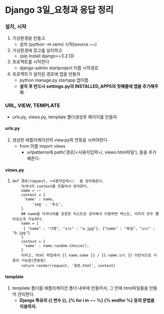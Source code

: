 # Django 3일_요청과 응답 정리



### 설치, 시작

1. 가상환경을 만들고
   - 설치 (python -m venv) 시작(source ~~) 
2. 가상환경에 장고를 설치하고
   - (pip install django==3.2.13)
3. 프로젝트를 시작한다
   - django-admin startproject 이름 시작경로
4. 프로젝트가 설치된 경로에 앱을 만들자
   - python manage.py startapp 앱이름
   - **설치 후 반드시 settings.py의 INSTALLED_APPS의 첫째줄에 앱을 추가해주자**



### URL, VIEW, TEMPLATE

- urls.py, views.py, template 폴더생성후 페이지를 만들자

#### urls.py

1. 생성한 애플리케이션의 view.py와 연동을 시켜야한다
   - from 어플 import views
     - urlpatterns에 path('경로/<사용자입력>/, views.html파일'), 들을 추가해준다.



#### views.py

1. ```django
   def 경로(request, <사용자입력>):  을 정의해준다.
       딕셔너리 context를 만들어서 관리한다.
       name = ~~
       context = {
       	'name' : name,
      		'img' : '주소',
       }
       ## name을 딕셔너리를 포함한 리스트로 관리해서 이용하면 텍스트, 이미지 모두 뽑아오는게 가능하다.
       name = [
       	{ "name" : "기명", "src" : "a.jpg"}, {"name" : "복길", "src" : "b.jpg"}
       ]
       context = {
       	'name' : name.random.choice(),
       }
       이러고, html 파일에서 {{ name.name }} / {{ name.src }} 이런식으로 사용이 가능함(연동됨)
       return render(request, '경로.html', context)
   ```



#### template

1. template 폴더를 애플리케이션 폴더 내부에 만들어서, 그 안에 html파일들을 만들어 관리한다.
   - **Django 특유의 {{ 변수 }}, {% for i in ~~ %} {% endfor %} 등의 문법을 이용하자.**